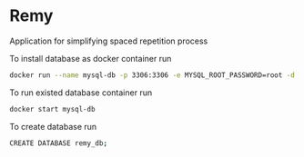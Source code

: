 # Remy
Application for simplifying spaced repetition process

To install database as docker container run
```bash
docker run --name mysql-db -p 3306:3306 -e MYSQL_ROOT_PASSWORD=root -d mysql
```
To run existed database container run
```bash
docker start mysql-db
```
To create database run
```bash
CREATE DATABASE remy_db;
```
